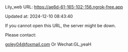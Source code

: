 Lily_web URL: https://ae6d-61-165-102-156.ngrok-free.app

Updated at: 2024-12-10 08:43:40

If you cannot open this URL, the server might be down.

Please contact: 

goley04@foxmail.com Or Wechat:GL_yeaH